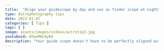 ```yaml
---
title:  "Align your guidescope by day and use as finder scope at night"
type: Astrophotography tips
date: 2023-01-07
categories: [ Tips ]
tags: [ ]
image: assets/images/videos/astrotip3.jpg
youtubeid: 6hauMOL6yR4
description: "Your guide scope doesn't have to be perfectly aligned with your primary scope. However, if the alignment is close enough, guide scopes usually have a wider field of view making it easier to find targets and reuse that scope as a finder scope. See how I prepare my rig during the day for a successful nighttime run."
---
```


